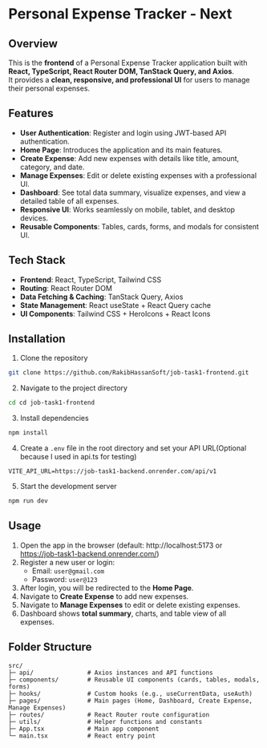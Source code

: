 
# Personal Expense Tracker - Next
## Overview
This is the **frontend** of a Personal Expense Tracker application built with **React, TypeScript, React Router DOM, TanStack Query, and Axios**.  
It provides a **clean, responsive, and professional UI** for users to manage their personal expenses.  
## Features
- **User Authentication**: Register and login using JWT-based API authentication.  
- **Home Page**: Introduces the application and its main features.  
- **Create Expense**: Add new expenses with details like title, amount, category, and date.  
- **Manage Expenses**: Edit or delete existing expenses with a professional UI.  
- **Dashboard**: See total data summary, visualize expenses, and view a detailed table of all expenses.  
- **Responsive UI**: Works seamlessly on mobile, tablet, and desktop devices.  
- **Reusable Components**: Tables, cards, forms, and modals for consistent UI.  
## Tech Stack
- **Frontend**: React, TypeScript, Tailwind CSS  
- **Routing**: React Router DOM  
- **Data Fetching & Caching**: TanStack Query, Axios  
- **State Management**: React useState + React Query cache  
- **UI Components**: Tailwind CSS + HeroIcons + React Icons  
## Installation
1. Clone the repository
```bash
git clone https://github.com/RakibHassanSoft/job-task1-frontend.git
```
2. Navigate to the project directory
```bash
cd cd job-task1-frontend
```
3. Install dependencies
```bash
npm install
```
4. Create a `.env` file in the root directory and set your API URL(Optional because I used in api.ts for testing)
```env
VITE_API_URL=https://job-task1-backend.onrender.com/api/v1
```
5. Start the development server
```bash
npm run dev
```
## Usage
1. Open the app in the browser (default: http://localhost:5173 or https://job-task1-backend.onrender.com/)  
2. Register a new user or login:  
   - Email: `user@gmail.com`  
   - Password: `user@123`  
3. After login, you will be redirected to the **Home Page**.  
4. Navigate to **Create Expense** to add new expenses.  
5. Navigate to **Manage Expenses** to edit or delete existing expenses.  
6. Dashboard shows **total summary**, charts, and table view of all expenses.  
## Folder Structure
```
src/
├─ api/               # Axios instances and API functions
├─ components/        # Reusable UI components (cards, tables, modals, forms)
├─ hooks/             # Custom hooks (e.g., useCurrentData, useAuth)
├─ pages/             # Main pages (Home, Dashboard, Create Expense, Manage Expenses)
├─ routes/            # React Router route configuration
├─ utils/             # Helper functions and constants
├─ App.tsx            # Main app component
└─ main.tsx           # React entry point
```


